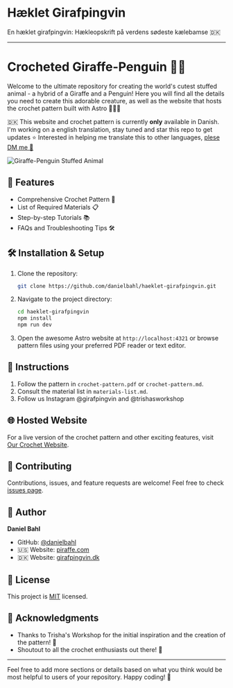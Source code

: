 # Hæklet Girafpingvin
En hæklet girafpingvin: Hækleopskrift på verdens sødeste kælebamse 🇩🇰

---

# Crocheted Giraffe-Penguin 🦒🐧

Welcome to the ultimate repository for creating the world's cutest stuffed animal - a hybrid of a Giraffe and a Penguin! Here you will find all the details you need to create this adorable creature, as well as the website that hosts the crochet pattern built with Astro 🧑🏻‍🚀

🇩🇰 This website and crochet pattern is currently **only** available in Danish. 
I'm working on a english translation, stay tuned and star this repo to get updates ⭐
Interested in helping me translate this to other languages, [plese DM me 💖](https://x.com/danielbahl/)

![Giraffe-Penguin Stuffed Animal](./assets/giraffepenguin.jpg)

## 🌟 Features

- Comprehensive Crochet Pattern 🧶
- List of Required Materials 📋
- Step-by-step Tutorials 📚
- FAQs and Troubleshooting Tips 🛠️
  
## 🛠 Installation & Setup

1. Clone the repository:
    ```bash
    git clone https://github.com/danielbahl/haeklet-girafpingvin.git
    ```
2. Navigate to the project directory:
    ```bash
    cd haeklet-girafpingvin
    npm install
    npm run dev
    ```
3. Open the awesome Astro website at `http://localhost:4321` or browse pattern files using your preferred PDF reader or text editor.

## 📝 Instructions

1. Follow the pattern in `crochet-pattern.pdf` or `crochet-pattern.md`.
2. Consult the material list in `materials-list.md`.
3. Follow us Instagram @girafpingvin and @trishasworkshop

## 🌐 Hosted Website

For a live version of the crochet pattern and other exciting features, visit [Our Crochet Website](https://haeklet.girafpingvin.dk).

## 🤝 Contributing

Contributions, issues, and feature requests are welcome! Feel free to check [issues page](https://github.com/danielbahl/haeklet-girafpingvin/issues).

## 👤 Author

**Daniel Bahl**
- GitHub: [@danielbahl](https://github.com/danielbahl)
- 🇺🇸 Website: [piraffe.com](https://piraffe.com)
- 🇩🇰 Website: [girafpingvin.dk](https://girafpingvin.dk)

## 📝 License

This project is [MIT](LICENSE) licensed.

## 🙌 Acknowledgments

- Thanks to Trisha's Workshop for the initial inspiration and the creation of the pattern! 💙
- Shoutout to all the crochet enthusiasts out there! 🧶

---

Feel free to add more sections or details based on what you think would be most helpful to users of your repository. Happy coding! 🎉
